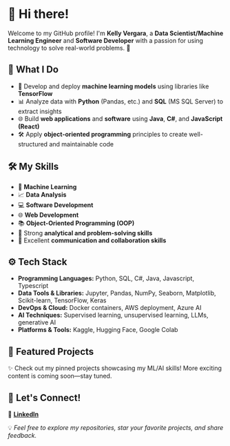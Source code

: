 # 👋 Hi there!  
Welcome to my GitHub profile! I'm **Kelly Vergara**, a **Data Scientist/Machine Learning Engineer** and **Software Developer** with a passion for using technology to solve real-world problems. 🚀  

## 🌟 What I Do  
- 🤖 Develop and deploy **machine learning models** using libraries like **TensorFlow**  
- 📊 Analyze data with **Python** (Pandas, etc.) and **SQL** (MS SQL Server) to extract insights  
- 🌐 Build **web applications** and **software** using **Java**, **C#**, and **JavaScript (React)**  
- 🛠️ Apply **object-oriented programming** principles to create well-structured and maintainable code  

## 🛠️ My Skills  
- 🧠 **Machine Learning**  
- 📈 **Data Analysis**  
- 💻 **Software Development**  
- 🌐 **Web Development**  
- 📚 **Object-Oriented Programming (OOP)**  
- 🧐 Strong **analytical and problem-solving skills**  
- 🤝 Excellent **communication and collaboration skills**  

## ⚙️ Tech Stack  
- **Programming Languages:** Python, SQL, C#, Java, Javascript, Typescript  
- **Data Tools & Libraries:** Jupyter, Pandas, NumPy, Seaborn, Matplotlib, Scikit-learn, TensorFlow, Keras  
- **DevOps & Cloud:** Docker containers, AWS deployment, Azure AI  
- **AI Techniques:** Supervised learning, unsupervised learning, LLMs, generative AI  
- **Platforms & Tools:** Kaggle, Hugging Face, Google Colab  

## 📂 Featured Projects  
✨ Check out my pinned projects showcasing my ML/AI skills! More exciting content is coming soon—stay tuned.  

## 🤝 Let's Connect!  
🔗 [**LinkedIn**](https://www.linkedin.com/in/kellyvergarat/)  

💡 _Feel free to explore my repositories, star your favorite projects, and share feedback._  

